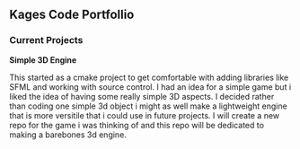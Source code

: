 ## **Kages Code Portfollio**

### Current Projects

**Simple 3D Engine**

  This started as a cmake project to get comfortable with adding libraries like SFML and working with source control. I had an idea for a simple game but i liked the idea of having some really simple 3D aspects. I decided rather than coding one simple 3d object i might as well make a lightweight engine that is more versitile that i could use in future projects. I will create a new repo for the game i was thinking of and this repo will be dedicated to making a barebones 3d engine.

